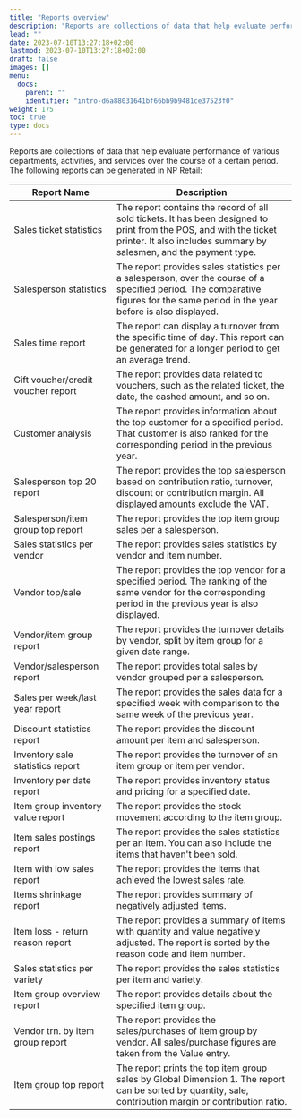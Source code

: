 ```yaml
---
title: "Reports overview"
description: "Reports are collections of data that help evaluate performance of various departments, activities, and services over the course of a certain period."
lead: ""
date: 2023-07-10T13:27:18+02:00
lastmod: 2023-07-10T13:27:18+02:00
draft: false
images: []
menu:
  docs:
    parent: ""
    identifier: "intro-d6a88031641bf66bb9b9481ce37523f0"
weight: 175
toc: true
type: docs
---
```


Reports are collections of data that help evaluate performance of various departments, activities, and services over the course of a certain period. The following reports can be generated in NP Retail:

| Report Name      | Description |
| ----------- | ----------- |
| Sales ticket statistics | The report contains the record of all sold tickets. It has been designed to print from the POS, and with the ticket printer. It also includes summary by salesmen, and the payment type.  |
| Salesperson statistics | The report provides sales statistics per a salesperson, over the course of a specified period. The comparative figures for the same period in the year before is also displayed.  |
| Sales time report | The report can display a turnover from the specific time of day. This report can be generated for a longer period to get an average trend.   |
| Gift voucher/credit voucher report | The report provides data related to vouchers, such as the related ticket, the date, the cashed amount, and so on.  | 
| Customer analysis | The report provides information about the top customer for a specified period. That customer is also ranked for the corresponding period in the previous year. |
| Salesperson top 20 report | The report provides the top salesperson based on contribution ratio, turnover, discount or contribution margin. All displayed amounts exclude the VAT. |
| Salesperson/item group top report | The report provides the top item group sales per a salesperson. |
| Sales statistics per vendor | The report provides sales statistics by vendor and item number. |
| Vendor top/sale | The report provides the top vendor for a specified period. The ranking of the same vendor for the corresponding period in the previous year is also displayed. |
| Vendor/item group report | The report provides the turnover details by vendor, split by item group for a given date range. |
| Vendor/salesperson report | The report provides total sales by vendor grouped per a salesperson. |
| Sales per week/last year report | The report provides the sales data for a specified week with comparison to the same week of the previous year. |
| Discount statistics report | The report provides the discount amount per item and salesperson. |
| Inventory sale statistics report | The report provides the turnover of an item group or item per vendor. |
| Inventory per date report | The report provides inventory status and pricing for a specified date. |
| Item group inventory value report | The report provides the stock movement according to the item group. |
| Item sales postings report | The report provides the sales statistics per an item. You can also include the items that haven't been sold. |
| Item with low sales report | The report provides the items that achieved the lowest sales rate. |
| Items shrinkage report | The report provides summary of negatively adjusted items. |
| Item loss - return reason report | The report provides a summary of items with quantity and value negatively adjusted. The report is sorted by the reason code and item number. |
| Sales statistics per variety | The report provides the sales statistics per item and variety. |
| Item group overview report | The report provides details about the specified item group. |
| Vendor trn. by item group report | The report provides the sales/purchases of item group by vendor. All sales/purchase figures are taken from the Value entry. |
| Item group top report | The report prints the top item group sales by Global Dimension 1. The report can be sorted by quantity, sale, contribution margin or contribution ratio. |
